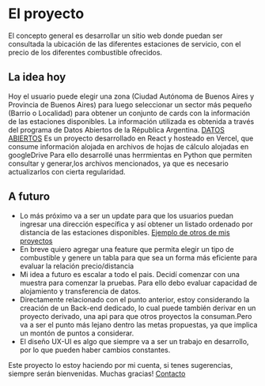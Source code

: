 # El proyecto
  El concepto general es  desarrollar un  sitio  web donde puedan ser consultada la ubicación de las diferentes estaciones de servicio, con el precio de los diferentes combustible ofrecidos. 
## La idea hoy
Hoy el usuario puede elegir una zona (Ciudad Autónoma de Buenos Aires y Provincia de Buenos Aires) para luego seleccionar un sector más pequeño  (Barrio  o Localidad) para obtener un conjunto de cards con la información de las estaciones disponibles.
La información utilizada es obtenida a través del programa de Datos Abiertos de la Républica Argentina.
[DATOS ABIERTOS](https://www.datos.gob.ar/)
Es un proyecto desarrollado en React y hosteado en Vercel, que consume información alojada en archivos de hojas de cálculo alojadas en googleDrive
Para ello desarrollé unas herrmientas en Python que permiten consultar y generar,los archivos mencionados, ya que es necesario  actualizarlos con cierta regularidad.

## A futuro
- Lo más próximo va a ser un update para que los usuarios puedan ingresar una dirección específica y así obtener un listado ordenado por distancia de las estaciones disponibles.
  [Ejemplo de otros de mis proyectos](https://dondeba.vercel.app/)
- En breve quiero agregar una feature que permita elegir un tipo de combustible y genere un tabla para que sea un forma más eficiente para evaluar la relación precio/distancia
- Mi idea a futuro es escalar a todo el pais. Decidí comenzar con una muestra para comenzar la pruebas.
  Para ello debo evaluar capacidad de alojamiento y transferencia de datos.
- Directamente relacionado con el punto anterior, estoy considerando la creación de un Back-end dedicado, lo cual puede también derivar en un proyecto derivado, una api para   que otros proyectos la consuman.Pero va a ser el punto más lejano dentro las metas propuestas, ya que implica un montón de puntos a considerar.
- El diseño UX-UI es algo que siempre va a ser un trabajo en desarrollo, por lo que pueden haber cambios constantes.
  

Este proyecto lo estoy haciendo por mi cuenta, si tenes sugerencias, siempre serán bienvenidas.
Muchas gracias!
[Contacto](https://rom1na.github.io/portfolio/)


 
 


